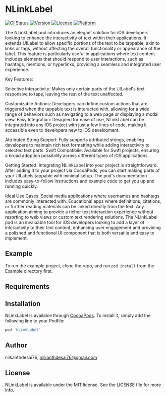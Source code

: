 # NLinkLabel

[![CI Status](https://img.shields.io/travis/nilkanthdesai76/NLinkLabel.svg?style=flat)](https://travis-ci.org/nilkanthdesai76/NLinkLabel)
[![Version](https://img.shields.io/cocoapods/v/NLinkLabel.svg?style=flat)](https://cocoapods.org/pods/NLinkLabel)
[![License](https://img.shields.io/cocoapods/l/NLinkLabel.svg?style=flat)](https://cocoapods.org/pods/NLinkLabel)
[![Platform](https://img.shields.io/cocoapods/p/NLinkLabel.svg?style=flat)](https://cocoapods.org/pods/NLinkLabel)

The NLinkLabel pod introduces an elegant solution for iOS developers looking to enhance the interactivity of text within their applications. It extends UILabel to allow specific portions of the text to be tappable, akin to links or tags, without affecting the overall functionality or appearance of the label. This feature is particularly useful in applications where text content includes elements that should respond to user interactions, such as hashtags, mentions, or hyperlinks, providing a seamless and integrated user experience.

Key Features:

Selective Interactivity: 
Makes only certain parts of the UILabel's text responsive to taps, leaving the rest of the text unaffected.

Customizable Actions: 
Developers can define custom actions that are triggered when the tappable text is interacted with, allowing for a wide range of behaviors such as navigating to a web page or displaying a modal view.
Easy Integration: Designed for ease of use, NLinkLabel can be integrated into any iOS project with just a few lines of code, making it accessible even to developers new to iOS development.

Attributed String Support: 
Fully supports attributed strings, enabling developers to maintain rich text formatting while adding interactivity to selected text parts.
Swift Compatibile: Available for Swift projects, ensuring a broad adoption possibility across different types of iOS applications.

Getting Started:
Integrating NLinkLabel into your project is straightforward. After adding it to your project via CocoaPods, you can start making parts of your UILabels tappable with minimal setup. The pod's documentation includes easy-to-follow instructions and example code to get you up and running quickly.

Ideal Use Cases:
Social media applications where usernames and hashtags are commonly interacted with.
Educational apps where definitions, citations, or further reading materials can be linked directly from the text.
Any application aiming to provide a richer text interaction experience without resorting to web views or custom text rendering solutions.
The NLinkLabel pod is an invaluable tool for iOS developers looking to add a layer of interactivity to their text content, enhancing user engagement and providing a polished and functional UI component that is both versatile and easy to implement.

## Example

To run the example project, clone the repo, and run `pod install` from the Example directory first.

## Requirements

## Installation

NLinkLabel is available through [CocoaPods](https://cocoapods.org). To install
it, simply add the following line to your Podfile:

```ruby
pod 'NLinkLabel'
```

## Author

nilkanthdesai76, nilkanthdesai76@gmail.com

## License

NLinkLabel is available under the MIT license. See the LICENSE file for more info.
